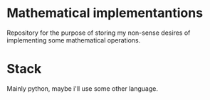 # Mathematical implementantions

Repository for the purpose of storing my non-sense desires of implementing some mathematical operations.

# Stack

Mainly python, maybe i'll use some other language.